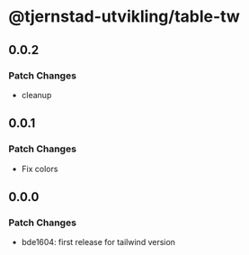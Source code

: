 # @tjernstad-utvikling/table-tw

## 0.0.2

### Patch Changes

- cleanup

## 0.0.1

### Patch Changes

- Fix colors

## 0.0.0

### Patch Changes

- bde1604: first release for tailwind version
